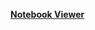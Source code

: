 [**Notebook Viewer**](https://nbviewer.jupyter.org/github/code-gen/data-exploration/tree/master/notebooks/)
